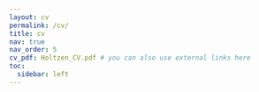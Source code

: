 ```yaml
---
layout: cv
permalink: /cv/
title: cv
nav: true
nav_order: 5
cv_pdf: Holtzen_CV.pdf # you can also use external links here
toc:
  sidebar: left
---
```

